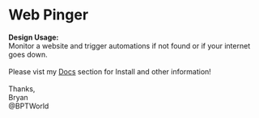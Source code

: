 # Web Pinger
<b>Design Usage:</b><br>
Monitor a website and trigger automations if not found or if your internet goes down.<br><br>
Please vist my <a href='https://github.com/bptworld/Hubitat/tree/master/Docs' target='_blank'>Docs</a> section for Install and other information!
<br><br>
Thanks,<br>
Bryan<br>
@BPTWorld
